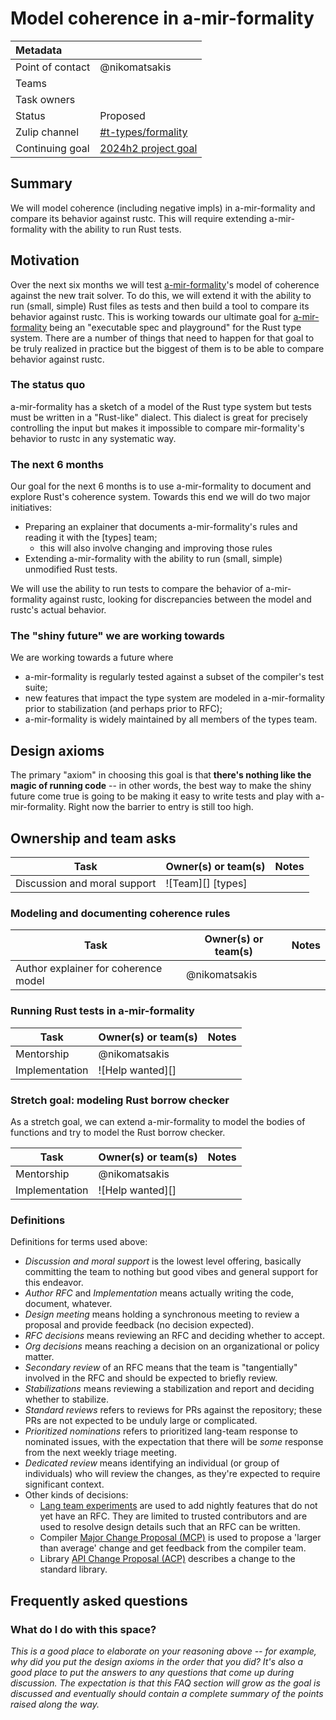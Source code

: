 # Model coherence in a-mir-formality

| Metadata         |                               |
|:-----------------|-------------------------------|
| Point of contact | @nikomatsakis                 |
| Teams            | <!-- TEAMS WITH ASKS -->      |
| Task owners      | <!-- TASK OWNERS -->          |
| Status           | Proposed                      |
| Zulip channel    | [#t-types/formality][channel] |
| Continuing goal  | [2024h2 project goal]         |

[channel]: https://rust-lang.zulipchat.com/#narrow/channel/402470-t-types.2Fformality
[2024h2 project goal]: https://rust-lang.github.io/rust-project-goals/2024h2/a-mir-formality.html

## Summary

We will model coherence (including negative impls) in a-mir-formality and compare its behavior against rustc.
This will require extending a-mir-formality with the ability to run Rust tests.

## Motivation

Over the next six months we will test [a-mir-formality][]'s model of coherence against the new trait solver.
To do this, we will extend it with the ability to run (small, simple) Rust files as tests and then build a tool to compare its behavior against rustc.
This is working towards our ultimate goal for [a-mir-formality] being an "executable spec and playground" for the Rust type system.
There are a number of things that need to happen for that goal to be truly realized in practice but the biggest of them is to be able to compare behavior against rustc.

[a-mir-formality]: https://github.com/rust-lang/a-mir-formality

### The status quo

a-mir-formality has a sketch of a model of the Rust type system but tests must be written in a "Rust-like" dialect.
This dialect is great for precisely controlling the input but makes it impossible to compare mir-formality's behavior to rustc in any systematic way.

### The next 6 months

Our goal for the next 6 months is to use a-mir-formality to document and explore Rust's coherence system.
Towards this end we will do two major initiatives:

* Preparing an explainer that documents a-mir-formality's rules and reading it with the [types] team;
    * this will also involve changing and improving those rules
* Extending a-mir-formality with the ability to run (small, simple) unmodified Rust tests.

We will use the ability to run tests to compare the behavior of a-mir-formality against rustc, looking for discrepancies between the model and rustc's actual behavior.

### The "shiny future" we are working towards

We are working towards a future where

* a-mir-formality is regularly tested against a subset of the compiler's test suite;
* new features that impact the type system are modeled in a-mir-formality prior to stabilization (and perhaps prior to RFC);
* a-mir-formality is widely maintained by all members of the types team.

## Design axioms

The primary "axiom" in choosing this goal is that **there's nothing like the magic of running code** -- in other words, the best way to make the shiny future come true is going to be making it easy to write tests and play with a-mir-formality. Right now the barrier to entry is still too high. 

[da]: ../about/design_axioms.md

## Ownership and team asks

| Task                         | Owner(s) or team(s) | Notes |
|------------------------------|---------------------|-------|
| Discussion and moral support | ![Team][] [types]   |       |

### Modeling and documenting coherence rules

| Task                                 | Owner(s) or team(s) | Notes |
|--------------------------------------|---------------------|-------|
| Author explainer for coherence model | @nikomatsakis       |       |

### Running Rust tests in a-mir-formality

| Task           | Owner(s) or team(s) | Notes |
|----------------|---------------------|-------|
| Mentorship     | @nikomatsakis       |       |
| Implementation | ![Help wanted][]    |       |

### Stretch goal: modeling Rust borrow checker

As a stretch goal, we can extend a-mir-formality to model the bodies of functions and try to model the Rust borrow checker.

| Task           | Owner(s) or team(s) | Notes |
|----------------|---------------------|-------|
| Mentorship     | @nikomatsakis       |       |
| Implementation | ![Help wanted][]    |       |

### Definitions

Definitions for terms used above:

* *Discussion and moral support* is the lowest level offering, basically committing the team to nothing but good vibes and general support for this endeavor.
* *Author RFC* and *Implementation* means actually writing the code, document, whatever.
* *Design meeting* means holding a synchronous meeting to review a proposal and provide feedback (no decision expected).
* *RFC decisions* means reviewing an RFC and deciding whether to accept.
* *Org decisions* means reaching a decision on an organizational or policy matter.
* *Secondary review* of an RFC means that the team is "tangentially" involved in the RFC and should be expected to briefly review.
* *Stabilizations* means reviewing a stabilization and report and deciding whether to stabilize.
* *Standard reviews* refers to reviews for PRs against the repository; these PRs are not expected to be unduly large or complicated.
* *Prioritized nominations* refers to prioritized lang-team response to nominated issues, with the expectation that there will be *some* response from the next weekly triage meeting.
* *Dedicated review* means identifying an individual (or group of individuals) who will review the changes, as they're expected to require significant context.
* Other kinds of decisions:
    * [Lang team experiments](https://lang-team.rust-lang.org/how_to/experiment.html) are used to add nightly features that do not yet have an RFC. They are limited to trusted contributors and are used to resolve design details such that an RFC can be written.
    * Compiler [Major Change Proposal (MCP)](https://forge.rust-lang.org/compiler/mcp.html) is used to propose a 'larger than average' change and get feedback from the compiler team.
    * Library [API Change Proposal (ACP)](https://std-dev-guide.rust-lang.org/development/feature-lifecycle.html) describes a change to the standard library.

## Frequently asked questions

### What do I do with this space?

*This is a good place to elaborate on your reasoning above -- for example, why did you put the design axioms in the order that you did? It's also a good place to put the answers to any questions that come up during discussion. The expectation is that this FAQ section will grow as the goal is discussed and eventually should contain a complete summary of the points raised along the way.*
